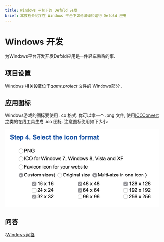 ```yaml
---
title: Windows 平台下的 Defold 开发
brief: 本教程介绍了在 Windows 平台下如何编译和运行 Defold 应用 
---
```


# Windows 开发

为Windows平台开发开发Defold应用是一件轻车熟路的事.

## 项目设置

Windows 相关设置位于*game.project* 文件的 [Windows部分](/manuals/project-settings/#windows)  .

## 应用图标

Windows游戏的图标要使用 .ico 格式. 你可以拿一个 .png 文件, 使用[ICOConvert](https://icoconvert.com/) 之类的在线工具生成 .ico 图标. 注意图标使用如下大小:

![Windows icon sizes](images/windows/windows-icon.png)

## 问答
:[Windows 问答](../shared/windows-faq.md)
